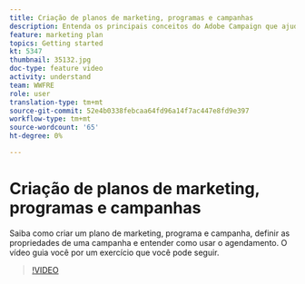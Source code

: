 ```yaml
---
title: Criação de planos de marketing, programas e campanhas
description: Entenda os principais conceitos do Adobe Campaign que ajudam a planejar, executar e medir com eficácia as campanhas de marketing entre canais.
feature: marketing plan
topics: Getting started
kt: 5347
thumbnail: 35132.jpg
doc-type: feature video
activity: understand
team: WWFRE
role: user
translation-type: tm+mt
source-git-commit: 52e4b0338febcaa64fd96a14f7ac447e8fd9e397
workflow-type: tm+mt
source-wordcount: '65'
ht-degree: 0%

---
```



# Criação de planos de marketing, programas e campanhas

Saiba como criar um plano de marketing, programa e campanha, definir as propriedades de uma campanha e entender como usar o agendamento.
O vídeo guia você por um exercício que você pode seguir.

>[!VIDEO](https://video.tv.adobe.com/v/35132?quality=12)
